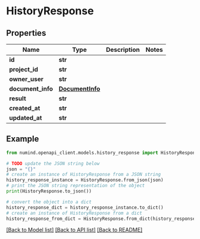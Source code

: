 # HistoryResponse


## Properties

Name | Type | Description | Notes
------------ | ------------- | ------------- | -------------
**id** | **str** |  | 
**project_id** | **str** |  | 
**owner_user** | **str** |  | 
**document_info** | [**DocumentInfo**](DocumentInfo.md) |  | 
**result** | **str** |  | 
**created_at** | **str** |  | 
**updated_at** | **str** |  | 

## Example

```python
from numind.openapi_client.models.history_response import HistoryResponse

# TODO update the JSON string below
json = "{}"
# create an instance of HistoryResponse from a JSON string
history_response_instance = HistoryResponse.from_json(json)
# print the JSON string representation of the object
print(HistoryResponse.to_json())

# convert the object into a dict
history_response_dict = history_response_instance.to_dict()
# create an instance of HistoryResponse from a dict
history_response_from_dict = HistoryResponse.from_dict(history_response_dict)
```
[[Back to Model list]](../README.md#documentation-for-models) [[Back to API list]](../README.md#documentation-for-api-endpoints) [[Back to README]](../README.md)


